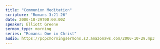 ```yaml
---
title: "Communion Meditation"
scripture: "Romans 3:21-26"
date: 2000-10-29T00:00:00Z
speaker: Elliott Greene
sermon_type: morning
series: "Romans: One in Christ"
audio: https://pcpcmorningsermons.s3.amazonaws.com/2000-10-29.mp3 
---
```



